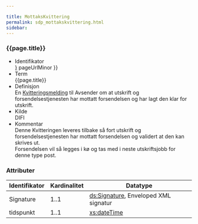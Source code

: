 ```yaml
---

title: MottaksKvittering  
permalink: sdp_mottakskvittering.html
sidebar:
---
```


### {{page.title}}

  - Identifikator  
    <span style="{ pageUrlMinor ;">[}]({{)</span> pageUrlMinor }}
  - Term  
    {{page.title}}
  - Definisjon  
    En [Kvitteringsmelding](KvitteringsMelding.md) til Avsender om at
    utskrift og forsendelsestjenesten har mottatt forsendelsen og har
    lagt den klar for utskrift.
  - Kilde  
    DIFI
  - Kommentar  
    Denne Kvitteringen leveres tilbake så fort utskrift og
    forsendelsestjenesten har mottatt forsendelsen og validert at den
    kan skrives ut.  
    Forsendelsen vil så legges i kø og tas med i neste utskriftsjobb for
    denne type post.

### Attributer

| Identifikator | Kardinalitet | Datatype |
| --- | --- | --- |
| Signature | 1..1 | [ds:Signature](https://www.oasis-open.org/committees/download.php/21256/wss-v1.1-spec-errata-os-SOAPMessageSecurity.htm#_Toc118717148), Enveloped XML signatur |
| tidspunkt | 1..1 | [xs:dateTime](http://www.w3.org/TR/xmlschema-2/#dateTime) |
